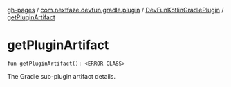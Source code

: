 [gh-pages](../../index.md) / [com.nextfaze.devfun.gradle.plugin](../index.md) / [DevFunKotlinGradlePlugin](index.md) / [getPluginArtifact](./get-plugin-artifact.md)

# getPluginArtifact

`fun getPluginArtifact(): <ERROR CLASS>`

The Gradle sub-plugin artifact details.

